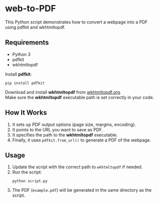 # web-to-PDF

This Python script demonstrates how to convert a webpage into a PDF using pdfkit and wkhtmltopdf.

## Requirements
- Python 3
- pdfkit
- wkhtmltopdf

Install **pdfkit**:
```
pip install pdfkit
```

Download and install **wkhtmltopdf** from [wkhtmltopdf.org](https://wkhtmltopdf.org/downloads.html).  
Make sure the **wkhtmltopdf** executable path is set correctly in your code.

## How It Works
1. It sets up PDF output options (page size, margins, encoding).
2. It points to the URL you want to save as PDF.
3. It specifies the path to the **wkhtmltopdf** executable.
4. Finally, it uses `pdfkit.from_url()` to generate a PDF of the webpage.

## Usage
1. Update the script with the correct path to `wkhtmltopdf` if needed.
2. Run the script:
   ```
   python script.py
   ```
3. The PDF (`example.pdf`) will be generated in the same directory as the script.
